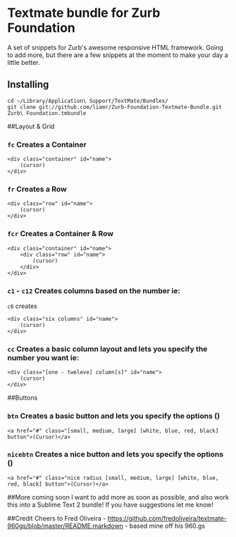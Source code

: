# Textmate bundle for Zurb Foundation

A set of snippets for Zurb's awesome responsive HTML framework. Going to add more, but there are a few snippets at the moment to make your day a little better.

## Installing

	cd ~/Library/Application\ Support/TextMate/Bundles/
	git clone git://github.com/liamr/Zurb-Foundation-Textmate-Bundle.git Zurb\ Foundation.tmbundle

##Layout & Grid

### `fc` Creates a Container

    <div class="container" id="name">
    	(cursor)	
    </div>
    
### `fr` Creates a Row

    <div class="row" id="name">
    	(cursor)	
    </div>
    
### `fcr` Creates a Container & Row

    <div class="container" id="name">
        <div class="row" id="name">
    	    (cursor)	
    	</div>
    </div>
    
### `c1` - `c12` Creates columns based on the number ie:

`c6` creates

    <div class="six columns" id="name">
        (cursor)
    </div>
    
### `cc` Creates a basic column layout and lets you specify the number you want ie:

    <div class="[one - tweleve] column[s]" id="name">
        (cursor)
    </div>
    
    

##Buttons

### `btn` Creates a basic button and lets you specify the options ()

    <a href="#" class="[small, medium, large] [white, blue, red, black] button">(Cursor)</a>
    
### `nicebtn` Creates a nice button and lets you specify the options ()

    <a href="#" class="nice radius [small, medium, large] [white, blue, red, black] button">(Cursor)</a>
    
##More coming soon
I want to add more as soon as possible, and also work this into a Sublime Text 2 bundle!
If you have suggestions let me know!

##Credit
Cheers to Fred Oliveira - https://github.com/fredoliveira/textmate-960gs/blob/master/README.markdown - based mine off his 960.gs 

